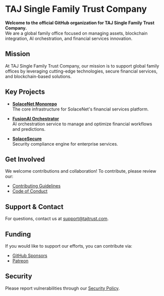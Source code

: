 # TAJ Single Family Trust Company

**Welcome to the official GitHub organization for TAJ Single Family Trust Company.**  
We are a global family office focused on managing assets, blockchain integration, AI orchestration, and financial services innovation.

## Mission
At TAJ Single Family Trust Company, our mission is to support global family offices by leveraging cutting-edge technologies, secure financial services, and blockchain-based solutions.

## Key Projects
- **[SolaceNet Monorepo](https://github.com/tajtrust/SolaceNet_Monorepo)**  
  The core infrastructure for SolaceNet's financial services platform.
  
- **[FusionAI Orchestrator](https://github.com/tajtrust/FusionAI_Orchestrator)**  
  AI orchestration service to manage and optimize financial workflows and predictions.

- **[SolaceSecure](https://github.com/tajtrust/SolaceSecure)**  
  Security compliance engine for enterprise services.

## Get Involved
We welcome contributions and collaboration! To contribute, please review our:
- [Contributing Guidelines](https://github.com/tajtrust/.github/blob/main/CONTRIBUTING.md)
- [Code of Conduct](https://github.com/tajtrust/.github/blob/main/CODE_OF_CONDUCT.md)

## Support & Contact
For questions, contact us at [support@tajtrust.com](mailto:support@tajtrust.com).

## Funding
If you would like to support our efforts, you can contribute via:
- [GitHub Sponsors](https://github.com/sponsors/tajtrust)
- [Patreon](https://patreon.com/tajtrust)

## Security
Please report vulnerabilities through our [Security Policy](https://github.com/tajtrust/.github/blob/main/SECURITY.md).
